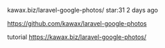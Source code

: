 kawax.biz/laravel-google-photos/
star:31 
2 days ago

https://github.com/kawax/laravel-google-photos

tutorial 
https://kawax.biz/laravel-google-photos/


